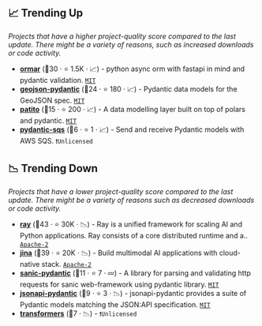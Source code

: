 ## 📈 Trending Up

_Projects that have a higher project-quality score compared to the last update. There might be a variety of reasons, such as increased downloads or code activity._

- <b><a href="https://github.com/collerek/ormar">ormar</a></b> (🥈30 ·  ⭐ 1.5K · 📈) - python async orm with fastapi in mind and pydantic validation. <code><a href="http://bit.ly/34MBwT8">MIT</a></code>
- <b><a href="https://github.com/developmentseed/geojson-pydantic">geojson-pydantic</a></b> (🥇24 ·  ⭐ 180 · 📈) - Pydantic data models for the GeoJSON spec. <code><a href="http://bit.ly/34MBwT8">MIT</a></code>
- <b><a href="https://github.com/kolonialno/patito">patito</a></b> (🥉15 ·  ⭐ 200 · 📈) - A data modelling layer built on top of polars and pydantic. <code><a href="http://bit.ly/34MBwT8">MIT</a></code>
- <b><a href="https://github.com/andrewthetechie/pydantic-sqs">pydantic-sqs</a></b> (🥉6 ·  ⭐ 1 · 📈) - Send and receive Pydantic models with AWS SQS. <code>❗Unlicensed</code>

## 📉 Trending Down

_Projects that have a lower project-quality score compared to the last update. There might be a variety of reasons such as decreased downloads or code activity._

- <b><a href="https://github.com/ray-project/ray">ray</a></b> (🥇43 ·  ⭐ 30K · 📉) - Ray is a unified framework for scaling AI and Python applications. Ray consists of a core distributed runtime and a.. <code><a href="http://bit.ly/3nYMfla">Apache-2</a></code>
- <b><a href="https://github.com/jina-ai/jina">jina</a></b> (🥇39 ·  ⭐ 20K · 📉) - Build multimodal AI applications with cloud-native stack. <code><a href="http://bit.ly/3nYMfla">Apache-2</a></code>
- <b><a href="https://github.com/nf1s/sanic-pydantic">sanic-pydantic</a></b> (🥉11 ·  ⭐ 7 · 💤) - A library for parsing and validating http requests for sanic web-framework using pydantic library. <code><a href="http://bit.ly/34MBwT8">MIT</a></code>
- <b><a href="https://github.com/impocode/jsonapi-pydantic">jsonapi-pydantic</a></b> (🥇9 ·  ⭐ 3 · 📉) - jsonapi-pydantic provides a suite of Pydantic models matching the JSON:API specification. <code><a href="http://bit.ly/34MBwT8">MIT</a></code>
- <b><a href="{}">transformers</a></b> (🥇7 · 📉) -  <code>❗Unlicensed</code>

